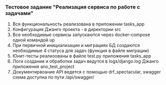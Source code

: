 ### Тестовое задание "Реализация сервиса по работе с задачами"

1. Вся функциональность реализована в приложении tasks_app
2. Конфигурация Джанго проекта - в директории src
3. Все необходимые сервисы запускаются через docker-compose одной командой up
4. При первичной инициализации и миграциях БД создаются необходимые 4 статуса для задач (функция в файле миграции)
5. Юнит-тесты реализованы в файле test.py приложения tasks_app
6. Логи создания и обработки задач ведутся в logs/django.log Джанго приложения ano_test_project
7. Документирвоание API ведется с помощью drf_spectacular, swagger схема доступна по пути /api/swagger/